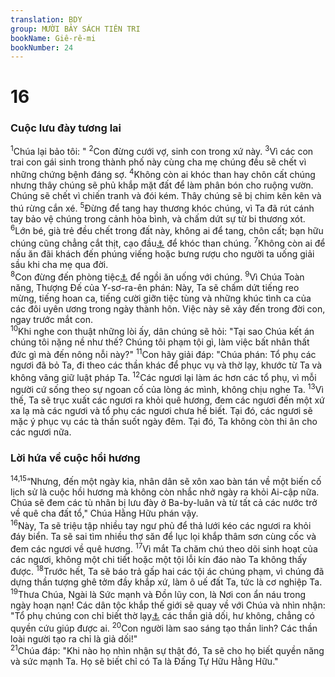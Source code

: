 ```yaml
---
translation: BDY
group: MƯỜI BẢY SÁCH TIÊN TRI
bookName: Giê-rê-mi 
bookNumber: 24
---
```


<div class="title"><h1>16</h1><h3>Cuộc lưu đày tương lai</h3></div>
<span class="verse gie_16_1"><sup>1</sup>Chúa lại bảo tôi: &#34;</span>
<span class="verse gie_16_2"><sup>2</sup>Con đừng cưới vợ, sinh con trong xứ này. </span>
<span class="verse gie_16_3"><sup>3</sup>Vì các con trai con gái sinh trong thành phố này cùng cha mẹ chúng đều sẽ chết vì những chứng bệnh đáng sợ. </span>
<span class="verse gie_16_4"><sup>4</sup>Không còn ai khóc than hay chôn cất chúng nhưng thây chúng sẽ phủ khắp mặt đất để làm phân bón cho ruộng vườn. Chúng sẽ chết vì chiến tranh và đói kém. Thây chúng sẽ bị chim kên kên và thú rừng cắn xé. </span>
<span class="verse gie_16_5"><sup>5</sup>Đừng để tang hay thương khóc chúng, vì Ta đã rút cánh tay bảo vệ chúng trong cảnh hòa bình, và chấm dứt sự từ bi thương xót. </span>
<span class="verse gie_16_6"><sup>6</sup>Lớn bé, già trẻ đều chết trong đất này, không ai để tang, chôn cất; bạn hữu chúng cũng chẳng cắt thịt, cạo đầu<a href="#" data-toggle="tooltip" data-placement="bottom" title="Nt cách để tang của người Do-thái ngày xưa">⚓</a> để khóc than chúng. </span>
<span class="verse gie_16_7"><sup>7</sup>Không còn ai để nấu ăn đãi khách đến phúng viếng hoặc bưng rượu cho người ta uống giải sầu khi cha mẹ qua đời.<br/></span>
<span class="verse gie_16_8"><sup>8</sup>Con đừng đến phòng tiệc<a href="#" data-toggle="tooltip" data-placement="bottom" title="Nt nhà tiệc">⚓</a> để ngồi ăn uống với chúng. </span>
<span class="verse gie_16_9"><sup>9</sup>Vì Chúa Toàn năng, Thượng Đế của Y-sơ-ra-ên phán: Này, Ta sẽ chấm dứt tiếng reo mừng, tiếng hoan ca, tiếng cười giỡn tiệc tùng và những khúc tình ca của các đôi uyên ương trong ngày thành hôn. Việc này sẽ xảy đến trong đời con, ngay trước mắt con.<br/></span>
<span class="verse gie_16_10"><sup>10</sup>Khi nghe con thuật những lòi ấy, dân chúng sẽ hỏi: &#34;Tại sao Chúa kết án chúng tôi nặng nề như thế? Chúng tôi phạm tội gì, làm việc bất nhân thất đức gì mà đến nông nỗi này?&#34; </span>
<span class="verse gie_16_11"><sup>11</sup>Con hãy giải đáp: &#34;Chúa phán: Tổ phụ các ngươi đã bỏ Ta, đi theo các thần khác để phục vụ và thờ lạy, khước từ Ta và không vâng giữ luật pháp Ta. </span>
<span class="verse gie_16_12"><sup>12</sup>Các ngươi lại làm ác hơn các tổ phụ, vì mỗi người cứ sống theo sự ngoan cố của lòng ác mình, không chịu nghe Ta. </span>
<span class="verse gie_16_13"><sup>13</sup>Vì thế, Ta sẽ trục xuất các ngươi ra khỏi quê hương, đem các ngươi đến một xứ xa lạ mà các ngươi và tổ phụ các ngươi chưa hề biết. Tại đó, các ngươi sẽ mặc ý phục vụ các tà thần suốt ngày đêm. Tại đó, Ta không còn thi ân cho các ngươi nữa.</span>
<div class="title"><h3>Lời hứa về cuộc hồi hương</h3></div>
<span class="verse gie_16_14 gie_16_15"><sup>14,15</sup>“Nhưng, đến một ngày kia, nhân dân sẽ xôn xao bàn tán về một biến cố lịch sử là cuộc hồi hương mà không còn nhắc nhở ngày ra khỏi Ai-cập nữa. Chúa sẽ đem các tù nhân bị lưu đày ở Ba-by-luân và từ tất cả các nước trở về quê cha đất tổ,&#34; Chúa Hằng Hữu phán vậy.<br/></span>
<span class="verse gie_16_16"><sup>16</sup>Này, Ta sẽ triệu tập nhiều tay ngư phủ để thả lưới kéo các ngươi ra khỏi đáy biển. Ta sẽ sai tìm nhiều thợ săn để lục lọi khắp thâm sơn cùng cốc và đem các ngươi về quê hương. </span>
<span class="verse gie_16_17"><sup>17</sup>Vì mắt Ta chăm chú theo dõi sinh hoạt của các ngươi, không một chi tiết hoặc một tội lỗi kín đáo nào Ta không thấy được. </span>
<span class="verse gie_16_18"><sup>18</sup>Trước hết, Ta sẽ báo trả gấp hai các tội ác chúng phạm, vì chúng đã dựng thần tượng ghê tởm đầy khắp xứ, làm ô uế đất Ta, tức là cơ nghiệp Ta.<br/></span>
<span class="verse gie_16_19"><sup>19</sup>Thưa Chúa, Ngài là Sức mạnh và Đồn lũy con, là Nơi con ẩn náu trong ngày hoạn nạn! Các dân tộc khắp thế giới sẽ quay về với Chúa và nhìn nhận: &#34;Tổ phụ chúng con chỉ biết thờ lạy<a href="#" data-toggle="tooltip" data-placement="bottom" title="Nt thừa hưởng">⚓</a> các thần giả dối, hư không, chẳng có quyền cứu giúp được ai. </span>
<span class="verse gie_16_20"><sup>20</sup>Con người làm sao sáng tạo thần linh? Các thần loài người tạo ra chỉ là giả dối!&#34;<br/></span>
<span class="verse gie_16_21"><sup>21</sup>Chúa đáp: &#34;Khi nào họ nhìn nhận sự thật đó, Ta sẽ cho họ biết quyền năng và sức mạnh Ta. Họ sẽ biết chỉ có Ta là Đấng Tự Hữu Hằng Hữu.&#34;</span>

